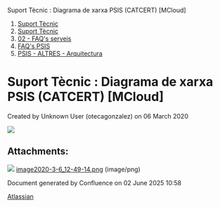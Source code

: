 Suport Tècnic : Diagrama de xarxa PSIS (CATCERT) \[MCloud\]  

1.  [Suport Tècnic](index.md)
2.  [Suport Tècnic](13893782.md)
3.  [02 - FAQ's serveis](26313393.md)
4.  [FAQ's PSIS](28706373.md)
5.  [PSIS - ALTRES - Arquitectura](PSIS---ALTRES---Arquitectura_36339903.md)

Suport Tècnic : Diagrama de xarxa PSIS (CATCERT) \[MCloud\]
===========================================================

Created by Unknown User (otecagonzalez) on 06 March 2020

![](attachments/36339905/36339906.png)

Attachments:
------------

![](images/icons/bullet_blue.gif) [image2020-3-6\_12-49-14.png](attachments/36339905/36339906.png) (image/png)  

Document generated by Confluence on 02 June 2025 10:58

[Atlassian](http://www.atlassian.com/)